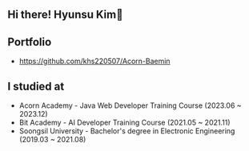 ## Hi there! Hyunsu Kim👋

## Portfolio
- https://github.com/khs220507/Acorn-Baemin

## I studied at
- Acorn Academy - Java Web Developer Training Course (2023.06 ~ 2023.12)
- Bit Academy - AI Developer Training Course (2021.05 ~ 2021.11)
- Soongsil University - Bachelor's degree in Electronic Engineering (2019.03 ~ 2021.08)   


<!--
**khs220507/khs220507** is a ✨ _special_ ✨ repository because its `README.md` (this file) appears on your GitHub profile.

Here are some ideas to get you started:

- 🔭 I’m currently working on ...
- 🌱 I’m currently learning ...
- 👯 I’m looking to collaborate on ...
- 🤔 I’m looking for help with ...
- 💬 Ask me about ...
- 📫 How to reach me: ...
- 😄 Pronouns: ...
- ⚡ Fun fact: ...
-->

